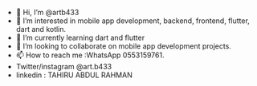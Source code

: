 - 👋 Hi, I’m @artb433
- 👀 I’m interested in mobile app development, backend, frontend, flutter, dart and kotlin.
- 🌱 I’m currently learning dart and flutter
- 💞️ I’m looking to collaborate on mobile app development projects.
- 📫 How to reach me :WhatsApp 0553159761.
- Twitter/instagram @art.b433
- linkedin : TAHIRU ABDUL RAHMAN

<!---
artb433/artb433 is a ✨ special ✨ repository because its `README.md` (this file) appears on your GitHub profile.
You can click the Preview link to take a look at your changes.
--->
